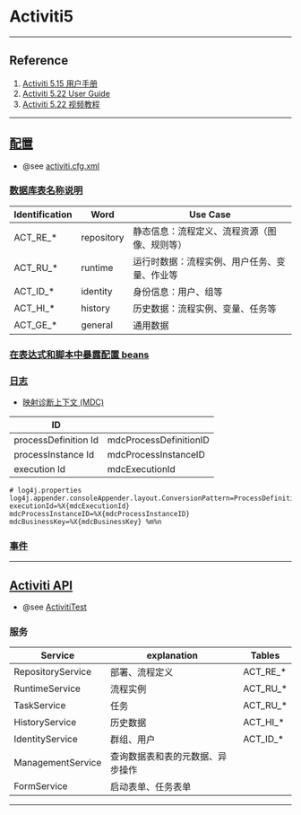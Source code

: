 # Activiti5

---
## Reference
1. [Activiti 5.15 用户手册](http://1json.com/activiti/activiti-userguide.html)
2. [Activiti 5.22 User Guide](https://www.activiti.org/5.x/userguide/)
3. [Activiti 5.22 视频教程](https://www.bilibili.com/video/BV1Ut411y7NT)
---
## [配置](https://www.activiti.org/5.x/userguide/#_configuration)
- @see [activiti.cfg.xml](src/main/resources/activiti.cfg.xml)
### [数据库表名称说明](https://www.activiti.org/5.x/userguide/#database.tables.explained)
| Identification | Word       | Use Case               |
|----------------|------------|------------------------|
| ACT_RE_*       | repository | 静态信息：流程定义、流程资源（图像、规则等） |
| ACT_RU_*       | runtime    | 运行时数据：流程实例、用户任务、变量、作业等 |
| ACT_ID_*       | identity   | 身份信息：用户、组等             |
| ACT_HI_*       | history    | 历史数据：流程实例、变量、任务等       |
| ACT_GE_*       | general    | 通用数据                   |
### [在表达式和脚本中暴露配置 beans](https://www.activiti.org/5.x/userguide/#exposingConfigurationBeans)

### [日志](https://www.activiti.org/5.x/userguide/#loggingConfiguration)
- [映射诊断上下文 (MDC)](https://www.activiti.org/5.x/userguide/#MDC)

| ID                   |                        |
|----------------------|------------------------|
| processDefinition Id | mdcProcessDefinitionID |
| processInstance Id   | mdcProcessInstanceID   |
| execution Id         | mdcExecutionId         |
```properties
# log4j.properties
log4j.appender.consoleAppender.layout.ConversionPattern=ProcessDefinitionId=%X{mdcProcessDefinitionID} executionId=%X{mdcExecutionId} mdcProcessInstanceID=%X{mdcProcessInstanceID} mdcBusinessKey=%X{mdcBusinessKey} %m%n
```
### [事件](https://www.activiti.org/5.x/userguide/#eventDispatcher)

---
## [Activiti API](https://www.activiti.org/5.x/userguide/#chapterApi)
- @see [ActivitiTest](src/test/java/com/ljh/ActivitiTest.java)
### 服务
| Service           | explanation      | Tables   |
|-------------------|------------------|----------|
| RepositoryService | 部署、流程定义          | ACT_RE_* |
| RuntimeService    | 流程实例             | ACT_RU_* |
| TaskService       | 任务               | ACT_RU_* |
| HistoryService    | 历史数据             | ACT_HI_* |
| IdentityService   | 群组、用户            | ACT_ID_* |
| ManagementService | 查询数据表和表的元数据、异步操作 |          |
| FormService       | 启动表单、任务表单        |          |
---
